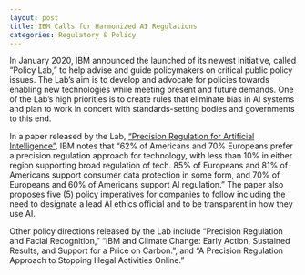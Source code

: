 ```yaml
---
layout: post
title: IBM Calls for Harmonized AI Regulations
categories: Regulatory & Policy
---
```


In January 2020, IBM announced the launched of its newest initiative, called “Policy Lab,” to help advise and guide policymakers on critical public policy issues. The Lab’s aim is to develop and advocate for policies towards enabling new technologies while meeting present and future demands.  One of the Lab’s high priorities is to create rules that eliminate bias in AI systems and plan to work in concert with standards-setting bodies and governments to this end.

In a paper released by the Lab, [“Precision Regulation for Artificial Intelligence”](https://www.ibm.com/blogs/policy/wp-content/uploads/2020/01/IBM-AI-POV_FINAL2.pdf), IBM notes that “62% of Americans and 70% Europeans prefer a precision regulation approach for technology, with less than 10% in either region supporting broad regulation of tech. 85% of Europeans and 81% of Americans support consumer data protection in some form, and 70% of Europeans and 60% of Americans support AI regulation.”  The paper also proposes five (5) policy imperatives for companies to follow including the need to designate a lead AI ethics official and to be transparent in how they use AI.  

Other policy directions released by the Lab include “Precision Regulation and Facial Recognition,” “IBM and Climate Change: Early Action, Sustained Results, and Support for a Price on Carbon.”, and “A Precision Regulation Approach to Stopping Illegal Activities Online.”
